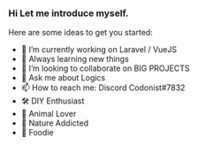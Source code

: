 ### Hi Let me introduce myself.

<!--
**TheCodonist/TheCodonist** is a ✨ _special_ ✨ repository because its `README.md` (this file) appears on your GitHub profile.
-->
Here are some ideas to get you started:

- 🔭 I’m currently working on Laravel / VueJS
- 🌱 Always learning new things
- 👯 I’m looking to collaborate on BIG PROJECTS
- 💬 Ask me about Logics
- 📫 How to reach me: Discord Codonist#7832
- 🛠 DIY Enthusiast 
- 🦁 Animal Lover
- 🌲 Nature Addicted
- 🍔 Foodie


